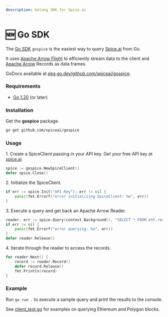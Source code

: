 ```yaml
---
description: Golang SDK for Spice.ai
---
```


# 🆕 Go SDK

The [Go SDK](https://github.com/spiceai/gospice) `gospice` is the easiest way to query [Spice.ai](https://spice.ai) from Go.

It uses [Apache Arrow Flight](https://arrow.apache.org/docs/format/Flight.html) to efficiently stream data to the client and [Apache Arrow](https://arrow.apache.org/) Records as data frames.

GoDocs available at [pkg.go.dev/github.com/spiceai/gospice](https://pkg.go.dev/github.com/spiceai/gospice/v3).

### Requirements

* [Go 1.20](https://go.dev/doc/go1.20) (or later)

### Installation

Get the **gospice** package.

```bash
go get github.com/spiceai/gospice
```

### Usage

1\. Create a SpiceClient passing in your API key. Get your free API key at [spice.ai](https://spice.ai/).

```go
spice := gospice.NewSpiceClient()
defer spice.Close()
```

2\. Initialize the SpiceClient.

```go
if err := spice.Init("API Key"); err != nil {
    panic(fmt.Errorf("error initializing SpiceClient: %w", err))
}
```

3\. Execute a query and get back an Apache Arrow Reader.

```go
reader, err := spice.Query(context.Background(), "SELECT * FROM eth.recent_blocks ORDER BY number LIMIT 10")
if err != nil {
    panic(fmt.Errorf("error querying: %w", err))
}
defer reader.Release()
```

4\. Iterate through the reader to access the records.

```go
for reader.Next() {
    record := reader.Record()
    defer record.Release()
    fmt.Println(record)
}
```

### Example

Run `go run .` to execute a sample query and print the results to the console.

See [client\_test.go](https://github.com/spiceai/gospice/blob/trunk/client\_test.go) for examples on querying Ethereum and Polygon blocks.

